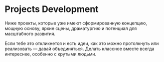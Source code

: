 # Projects Development

Ниже проекты, которые уже имеют сформированную концепцию, мощную основу, яркие сцены, драматургию и потенциал для масштабного развития.

Если тебе это откликнется и есть идеи, как это можно протолкнуть или реализовать — давай объединяться. Делать классное вместе всегда интереснее, особенно с крутыми людьми.